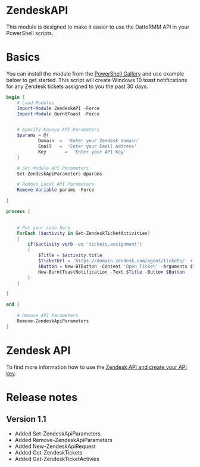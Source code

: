 # ZendeskAPI
This module is designed to make it easier to use the DattoRMM API in your PowerShell scripts.

# Basics

You can install the module from the [PowerShell Gallery](https://www.powershellgallery.com/packages/ZendeskAPI/1.0) and use example below to get started. This script will create Windows 10 toast notifications for any Zendesk tickets assigned to you the past 30 days.

```powershell
begin {
	# Load Modules
	Import-Module ZendeskAPI -Force
	Import-Module BurntToast -Force


	# Specify Kaseya API Parameters
	$params = @{
			Domain	=  'Enter your Zendesk domain'
			Email  	=  'Enter your Email Address'
			Key  	  =  'Enter your API Key'
	}

	# Set Module API Parameters
	Set-ZendeskApiParameters @params

	# Remove Local API Parameters 
	Remove-Variable params -Force

}

process {
	

	# Put your code here
	ForEach ($activity in Get-ZendeskTicketActivities)
	{
		if($activity.verb -eq 'tickets.assignment')
		{
			$Title = $activity.title
			$TicketUrl = 'https://domain.zendesk.com/agent/tickets/' + $activity.object.ticket.id
			$Button = New-BTButton -Content 'Open Ticket' -Arguments $TicketUrl
			New-BurntToastNotification -Text $Title -Button $Button
		}
	} 

}

end {
	
	# Remove API Parameters
	Remove-ZendeskApiParameters
}

```

# Zendesk API

To find more information how to use the [Zendesk API and create your API key](https://developer.zendesk.com/rest_api/docs/support/getting_started).

# Release notes

## Version 1.1
- Added Set-ZendeskApiParameters
- Added Remove-ZendeskApiParameters
- Added New-ZendeskApiRequest
- Added Get-ZendeskTickets
- Added Get-ZendeskTicketActivies
